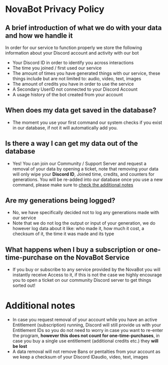 # NovaBot Privacy Policy
## A brief introduction of what we do with your data and how we handle it

In order for our service to function properly we store the following information about your Discord account and activity with our bot
- Your Discord ID in order to identify you across interactions
- The time you joined / first used our service
- The amount of times you have generated things with our service, these things include but are not limited to: audio, video, text, images
- The amount of credits you have in order to use the service
- A Secondary UserID not connected to your Discord Account
- A usage history of the bot created from your account
## When does my data get saved in the database?
- The moment you use your first command our system checks if you exist in our database, if not it will automatically add you.

## Is there a way I can get my data out of the database
- Yes! You can join our Community / Support Server and request a removal of your data by opening a ticket, note that removing your data will only wipe your **Discord ID**, Joined time, credits, and counters for generations. You will be re-added into our database once you use a new command, please make sure to [check the additional notes](#additional-notes)

## Are my generations being logged?
- No, we have specifically decided not to log any generations made with our service
- Note that we do not log the output or input of your generation, we do however log data about it like: who made it, how much it cost, a checksum of it, the time it was made and its type

## What happens when I buy a subscription or one-time-purchase on the NovaBot Service
- If you buy or subscribe to any service provided by the NovaBot you will instantly receive Access to it, if this is not the case we highly encourage you to open a ticket on our community Discord server to get things sorted out!

# Additional notes
- In case you request removal of your account while you have an active Entitlement (subscription) running, Discord will still provide us with your Entitlement IDs so you do not need to worry in case you want to re-enter the program, **however this does not count for one-time-purchases**, in case you buy a single use entitlement (additional credits etc.) they **will be lost**
- A data removal will not remove Bans or pentalties from your account as we keep a checksum of your Discord IDaudio, video, text, images


